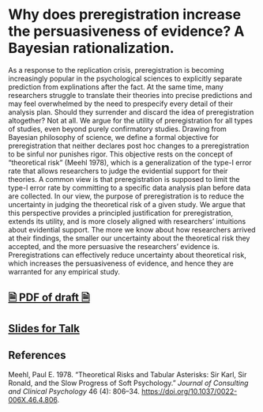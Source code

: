 
<!-- README.md is generated from README.Rmd. Please edit that file -->

# Why does preregistration increase the persuasiveness of evidence? A Bayesian rationalization.

As a response to the replication crisis, preregistration is becoming
increasingly popular in the psychological sciences to explicitly
separate prediction from explinations after the fact. At the same time,
many researchers struggle to translate their theories into precise
predictions and may feel overwhelmed by the need to prespecify every
detail of their analysis plan. Should they surrender and discard the
idea of preregistration altogether? Not at all. We argue for the utility
of preregistration for all types of studies, even beyond purely
confirmatory studies. Drawing from Bayesian philosophy of science, we
define a formal objective for preregistration that neither declares post
hoc changes to a preregistration to be sinful nor punishes rigor. This
objective rests on the concept of “theoretical risk” (Meehl 1978), which
is a generalization of the type-I error rate that allows researchers to
judge the evidential support for their theories. A common view is that
preregistration is supposed to limit the type-I error rate by committing
to a specific data analysis plan before data are collected. In our view,
the purpose of preregistration is to reduce the uncertainty in judging
the theoretical risk of a given study. We argue that this perspective
provides a principled justification for preregistration, extends its
utility, and is more closely aligned with researchers’ intuitions about
evidential support. The more we know about how researchers arrived at
their findings, the smaller our uncertainty about the theoretical risk
they accepted, and the more persuasive the researchers’ evidence is.
Preregistrations can effectively reduce uncertainty about theoretical
risk, which increases the persuasiveness of evidence, and hence they are
warranted for any empirical study.

## [🗎 PDF of draft 🗎](https://aaronpeikert.github.io/bayes-prereg/manuscript.pdf)

## [Slides for Talk](https://aaronpeikert.github.io/bayes-prereg/presentation.html)

## References

<div id="refs" class="references">

<div id="ref-meehlTheoreticalRisksTabular1978">

Meehl, Paul E. 1978. “Theoretical Risks and Tabular Asterisks: Sir Karl,
Sir Ronald, and the Slow Progress of Soft Psychology.” *Journal of
Consulting and Clinical Psychology* 46 (4): 806–34.
<https://doi.org/10.1037/0022-006X.46.4.806>.

</div>

</div>
